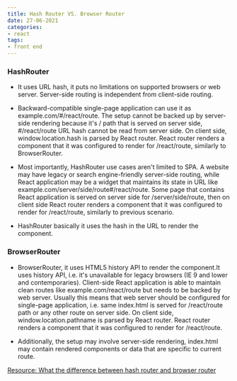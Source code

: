 ```yaml
---
title: Hash Router VS. Browser Router
date: 27-06-2021
categories:
- react
tags:
- front end
---
```



### HashRouter
- It uses URL hash, it puts no limitations on supported browsers or web server. Server-side routing is independent from client-side routing.

- Backward-compatible single-page application can use it as example.com/#/react/route. The setup cannot be backed up by server-side rendering because it's / path that is served on server side, #/react/route URL hash cannot be read from server side. On client side, window.location.hash is parsed by React router. React router renders a component that it was configured to render for /react/route, similarly to BrowserRouter.

- Most importantly, HashRouter use cases aren't limited to SPA. A website may have legacy or search engine-friendly server-side routing, while React application may be a widget that maintains its state in URL like example.com/server/side/route#/react/route. Some page that contains React application is served on server side for /server/side/route, then on client side React router renders a component that it was configured to render for /react/route, similarly to previous scenario.

- HashRouter basically it uses the hash in the URL to render the component.

### BrowserRouter
- BrowserRouter, it uses HTML5 history API to render the component.It uses history API, i.e. it's unavailable for legacy browsers (IE 9 and lower and contemporaries). Client-side React application is able to maintain clean routes like example.com/react/route but needs to be backed by web server. Usually this means that web server should be configured for single-page application, i.e. same index.html is served for /react/route path or any other route on server side. On client side, window.location.pathname is parsed by React router. React router renders a component that it was configured to render for /react/route.

- Additionally, the setup may involve server-side rendering, index.html may contain rendered components or data that are specific to current route.

[Resource: What the difference between hash router and browser router](https://stackoverflow.com/questions/51974369/what-is-the-difference-between-hashrouter-and-browserrouter-in-react)
